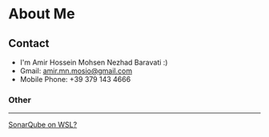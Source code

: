 # About Me

## Contact
 - I'm Amir Hossein Mohsen Nezhad Baravati :)
 - Gmail: amir.mn.mosio@gmail.com
 - Mobile Phone: +39 379 143 4666


### Other
---
[SonarQube on WSL?](guids/sonarqube_on_wsl.md)